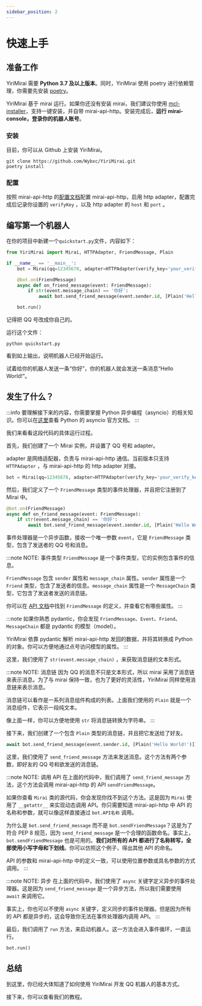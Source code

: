 ```yaml
---
sidebar_position: 2
---
```


# 快速上手

## 准备工作

YiriMirai 需要 **Python 3.7 及以上版本**。同时，YiriMirai 使用 poetry 进行依赖管理，你需要先安装 [poetry](https://python-poetry.org/)。

YiriMirai 基于 mirai 运行。如果你还没有安装 mirai，我们建议你使用 [mcl-installer](https://github.com/iTXTech/mcl-installer)，支持一键安装，并自带 mirai-api-http。安装完成后，**运行 mirai-console，登录你的机器人账号**。

### 安装

目前，你可以从 Github 上安装 YiriMirai。

```shell
git clone https://github.com/Wybxc/YiriMirai.git
poetry install
```

### 配置

按照 mirai-api-http 的[配置文档](https://project-mirai.github.io/mirai-api-http/)配置 mirai-api-http，启用 http adapter，配置完成后记录你设置的 `verifyKey` ，以及 http adapter 的 `host` 和 `port` 。


## 编写第一个机器人

在你的项目中新建一个`quickstart.py`文件，内容如下：

```python title='quickstart.py'
from YiriMirai import Mirai, HTTPAdapter, FriendMessage, Plain

if __name__ == '__main__':
    bot = Mirai(qq=12345678, adapter=HTTPAdapter(verify_key='your_verify_key', host='localhost', port=8080))

    @bot.on(FriendMessage)
    async def on_friend_message(event: FriendMessage):
        if str(event.message_chain) == '你好':
            await bot.send_friend_message(event.sender.id, [Plain('Hello World!')]

    bot.run()
```

记得把 QQ 号改成你自己的。

运行这个文件：

```shell
python quickstart.py
```

看到如上输出，说明机器人已经开始运行。

试着给你的机器人发送一条“你好”，你的机器人就会发送一条消息“Hello World!”。

## 发生了什么？

:::info
要理解接下来的内容，你需要掌握 Python 异步编程（asyncio）的相关知识。你可以在[这里](https://docs.python.org/3/library/asyncio.html)查看 Python 的 asyncio 官方文档。
:::

我们来看看这段代码的具体运行过程。

首先，我们创建了一个 Mirai 实例，并设置了 QQ 号和 adapter。

adapter 是网络适配器，负责与 mirai-api-http 通信。当前版本只支持 `HTTPAdapter` ，与 mirai-api-http 的 http adapter 对接。

```python
bot = Mirai(qq=12345678, adapter=HTTPAdapter(verify_key='your_verify_key', host='localhost', port=8080))
```

然后，我们定义了一个 `FriendMessage` 类型的事件处理器，并且把它注册到了 Mirai 中。

```python
@bot.on(FriendMessage)
async def on_friend_message(event: FriendMessage):
    if str(event.message_chain) == '你好':
        await bot.send_friend_message(event.sender.id, [Plain('Hello World!')])
```

事件处理器是一个异步函数，接收一个唯一参数 `event`，它是 `FriendMessage` 类型，包含了发送者的 QQ 号和消息。

:::note NOTE: 事件类型
`FriendMessage` 是一个事件类型，它的实例包含事件的信息。

`FriendMessage` 包含 `sender` 属性和 `message_chain` 属性。`sender` 属性是一个 `Friend` 类型，包含了发送者的信息。`message_chain` 属性是一个 `MessageChain` 类型，它包含了发送者发送的消息链。

你可以在 [API 文档](https://yiri-mirai-api.vercel.app/models/events.html#YiriMirai.models.events.FriendMessage)中找到 `FriendMessage` 的定义，并查看它有哪些属性。
:::

:::note
如果你熟悉 pydantic，你会发现 `FriendMessage`、`Event`、`Friend`、`MessageChain` 都是 pydantic 的模型（model）。

YiriMirai 依靠 pydantic 解析 mirai-api-http 发回的数据，并将其转换成 Python 的对象。你可以方便地通过点号访问模型的属性。
:::

这里，我们使用了 `str(event.message_chain)` ，来获取消息链的文本形式。

:::note NOTE: 消息链
因为 QQ 的消息不只是文本形式，所以 mirai 采用了消息链来表示消息。为了与 mirai 保持一致，也为了更好的灵活性，YiriMirai 同样使用消息链来表示消息。

消息链可以看作是一系列消息组件构成的列表。上面我们使用的 `Plain` 就是一个消息组件，它表示一段纯文本。

像上面一样，你可以方便地使用 `str` 将消息链转换为字符串。
:::

接下来，我们创建了一个包含 `Plain` 类型的消息链，并且把它发送给了好友。

```python
await bot.send_friend_message(event.sender.id, [Plain('Hello World!')])
```

这里，我们使用了 `send_friend_message` 方法来发送消息。这个方法有两个参数，即好友的 QQ 号和欲发送的消息链。

:::note NOTE: 调用 API
在上面的代码中，我们调用了 `send_friend_message` 方法，这个方法会调用 mirai-api-http 的 API `sendFriendMessage`。

如果你查看 `Mirai` 类的源代码，你会发现你找不到这个方法。这是因为 `Mirai` 使用了 `__getattr__` 来实现动态调用 API。你只需要知道 mirai-api-http 中 API 的名称和参数，就可以像这样直接通过 `bot.API名称` 调用。

为什么是 `bot.send_friend_message` 而不是 `bot.sendFriendMessage`？这是为了符合 PEP 8 规范，因为 `send_friend_message` 是一个合理的函数命名。事实上，`bot.sendFriendMessage` 也是可用的。**我们对所有的 API 都进行了名称转写，全部使用小写字母和下划线**。你可以仿照这个例子，得出其他 API 的命名。

API 的参数和 mirai-api-http 中的定义一致，可以使用位置参数或具名参数的方式调用。
:::

:::note NOTE: 异步
在上面的代码中，我们使用了 `async` 关键字定义异步的事件处理器。这是因为 `send_friend_message` 是一个异步方法，所以我们需要使用 `await` 来调用它。

事实上，你也可以不使用 `async` 关键字，定义同步的事件处理器。但是因为所有的 API 都是异步的，这会导致你无法在事件处理器内调用 API。
:::

最后，我们调用了 `run` 方法，来启动机器人。这一方法会进入事件循环，一直运行。

```python
bot.run()
```

## 总结

到这里，你已经大体知道了如何使用 YiriMirai 开发 QQ 机器人的基本方式。

接下来，你可以查看我们的教程。